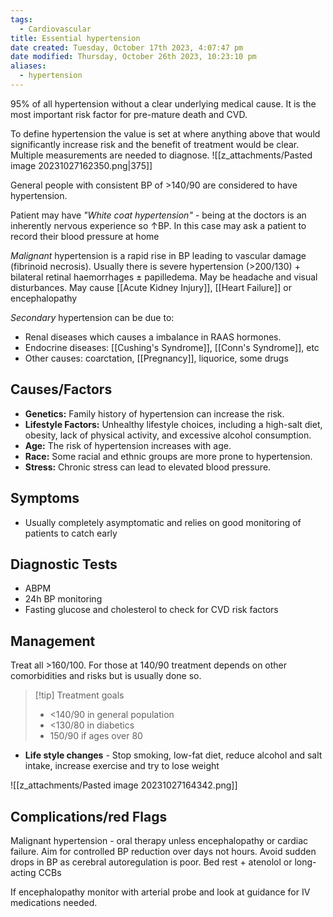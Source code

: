 ```yaml
---
tags:
  - Cardiovascular
title: Essential hypertension
date created: Tuesday, October 17th 2023, 4:07:47 pm
date modified: Thursday, October 26th 2023, 10:23:10 pm
aliases:
  - hypertension
---
```

95% of all hypertension without a clear underlying medical cause. It is the most important risk factor for pre-mature death and CVD. 

To define hypertension the value is set at where anything above that would significantly increase risk and the benefit of treatment would be clear. Multiple measurements are needed to diagnose. 
![[z_attachments/Pasted image 20231027162350.png|375]]

General people with consistent BP of >140/90 are considered to have hypertension.

Patient may have *"White coat hypertension"* - being at the doctors is an inherently nervous experience so $\uparrow$BP. In this case may ask a patient to record their blood pressure at home

_Malignant_ hypertension is a rapid rise in BP leading to vascular damage (fibrinoid necrosis). Usually there is severe hypertension (>200/130) + bilateral retinal haemorrhages $\pm$ papilledema. May be headache and visual disturbances. May cause [[Acute Kidney Injury]], [[Heart Failure]] or encephalopathy

_Secondary_ hypertension can be due to:
- Renal diseases which causes a imbalance in RAAS hormones. 
- Endocrine diseases: [[Cushing's Syndrome]], [[Conn's Syndrome]], etc
- Other causes: coarctation, [[Pregnancy]], liquorice, some drugs
## Causes/Factors

- **Genetics:** Family history of hypertension can increase the risk.
- **Lifestyle Factors:** Unhealthy lifestyle choices, including a high-salt diet, obesity, lack of physical activity, and excessive alcohol consumption.
- **Age:** The risk of hypertension increases with age.
- **Race:** Some racial and ethnic groups are more prone to hypertension.
- **Stress:** Chronic stress can lead to elevated blood pressure.

## Symptoms

- Usually completely asymptomatic and relies on good monitoring of patients to catch early 

## Diagnostic Tests

- ABPM
- 24h BP monitoring 
- Fasting glucose and cholesterol to check for CVD risk factors

## Management

Treat all >160/100. For those at 140/90 treatment depends on other comorbidities and risks but is usually done so. 

> [!tip] Treatment goals
> - <140/90 in general population
> - <130/80 in diabetics
> - 150/90 if ages over 80

- **Life style changes** - Stop smoking, low-fat diet, reduce alcohol and salt intake, increase exercise and try to lose weight

![[z_attachments/Pasted image 20231027164342.png]]


## Complications/red Flags

Malignant hypertension - oral therapy unless encephalopathy or cardiac failure. Aim for controlled BP reduction over days not hours. Avoid sudden drops in BP as cerebral autoregulation is poor. Bed rest + atenolol or long-acting CCBs

If encephalopathy monitor with arterial probe and look at guidance for IV medications needed. 